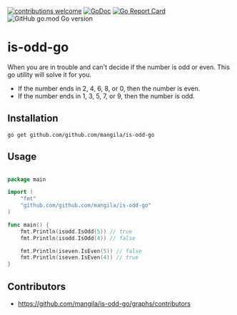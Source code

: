 [![contributions welcome](https://img.shields.io/badge/contributions-welcome-brightgreen.svg?style=flat)](https://github.com/mangila/is-odd-go/issues)
[![GoDoc](https://godoc.org/github.com/Pallinder/go-randomdata?status.svg)](https://godoc.org/github.com/mangila/is-odd-go)
[![Go Report Card](https://goreportcard.com/badge/github.com/Pallinder/go-randomdata)](https://goreportcard.com/report/github.com/mangila/is-odd-go)
![GitHub go.mod Go version](https://img.shields.io/github/go-mod/go-version/mangila/is-odd-go)
# is-odd-go
When you are in trouble and can't decide if the number is odd or even. This go utility will solve it for you. 

* If the number ends in 2, 4, 6, 8, or 0, then the number is even.
* If the number ends in 1, 3, 5, 7, or 9, then the number is odd.

## Installation

```go get github.com/github.com/mangila/is-odd-go```

## Usage

```go

package main

import (
	"fmt"
	"github.com/github.com/mangila/is-odd-go"
)

func main() {
	fmt.Println(isodd.IsOdd(5)) // true
	fmt.Println(isodd.IsOdd(4)) // false

	fmt.Println(iseven.IsEven(5)) // false
	fmt.Println(iseven.IsEven(4)) // true
}

```
## Contributors

* https://github.com/mangila/is-odd-go/graphs/contributors